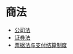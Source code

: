 # 商法
* [公司法](https://github.com/wsg815/working/blob/main/%E5%95%86%E6%B3%95/%E5%85%AC%E5%8F%B8%E6%B3%95.md)
* [证券法](https://github.com/wsg815/working/blob/main/%E5%95%86%E6%B3%95/%E8%AF%81%E5%88%B8%E6%B3%95.md)
* [票据法与支付结算制度](https://github.com/wsg815/working/blob/main/%E5%95%86%E6%B3%95/%E8%AF%81%E5%88%B8%E6%B3%95.md)
